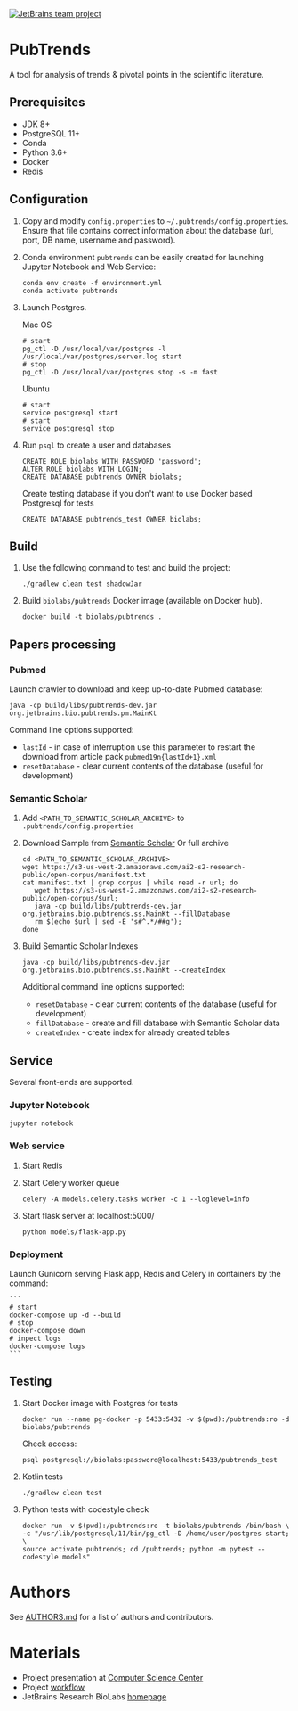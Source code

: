 [![JetBrains team project](https://jb.gg/badges/team.svg)](https://confluence.jetbrains.com/display/ALL/JetBrains+on+GitHub)


PubTrends
=========

A tool for analysis of trends & pivotal points in the scientific literature.

## Prerequisites

* JDK 8+
* PostgreSQL 11+
* Conda
* Python 3.6+
* Docker
* Redis

## Configuration

1. Copy and modify `config.properties` to `~/.pubtrends/config.properties`. 
Ensure that file contains correct information about the database (url, port, DB name, username and password).

2. Conda environment `pubtrends` can be easily created for launching Jupyter Notebook and Web Service:

    ```
    conda env create -f environment.yml
    conda activate pubtrends
    ```

3. Launch Postgres. 

    Mac OS
    ```
    # start
    pg_ctl -D /usr/local/var/postgres -l /usr/local/var/postgres/server.log start
    # stop
    pg_ctl -D /usr/local/var/postgres stop -s -m fast
    ```
    Ubuntu
    ```
    # start
    service postgresql start
    # start
    service postgresql stop 
    ```

4. Run `psql` to create a user and databases

   ```
   CREATE ROLE biolabs WITH PASSWORD 'password';
   ALTER ROLE biolabs WITH LOGIN;
   CREATE DATABASE pubtrends OWNER biolabs;
   ```
   Create testing database if you don't want to use Docker based Postgresql for tests
   ```
   CREATE DATABASE pubtrends_test OWNER biolabs;
   ```

## Build

1. Use the following command to test and build the project:

   ```
   ./gradlew clean test shadowJar
   ```

2. Build `biolabs/pubtrends` Docker image (available on Docker hub).
    ```
    docker build -t biolabs/pubtrends .
    ```


## Papers processing
 
### Pubmed

Launch crawler to download and keep up-to-date Pubmed database:

   ```
   java -cp build/libs/pubtrends-dev.jar org.jetbrains.bio.pubtrends.pm.MainKt
   ``` 
   
   Command line options supported:
   * `lastId` - in case of interruption use this parameter to restart the download from article pack `pubmed19n{lastId+1}.xml` 
   * `resetDatabase` - clear current contents of the database (useful for development)   

### Semantic Scholar

1. Add `<PATH_TO_SEMANTIC_SCHOLAR_ARCHIVE>` to `.pubtrends/config.properties`     

2. Download Sample from [Semantic Scholar](https://s3-us-west-2.amazonaws.com/ai2-s2-research-public/open-corpus/sample-S2-records.gz)
   Or full archive 
   ```
   cd <PATH_TO_SEMANTIC_SCHOLAR_ARCHIVE>
   wget https://s3-us-west-2.amazonaws.com/ai2-s2-research-public/open-corpus/manifest.txt
   cat manifest.txt | grep corpus | while read -r url; do 
      wget https://s3-us-west-2.amazonaws.com/ai2-s2-research-public/open-corpus/$url;
      java -cp build/libs/pubtrends-dev.jar org.jetbrains.bio.pubtrends.ss.MainKt --fillDatabase
      rm $(echo $url | sed -E 's#^.*/##g');
   done
   ```

3. Build Semantic Scholar Indexes
    ```
    java -cp build/libs/pubtrends-dev.jar org.jetbrains.bio.pubtrends.ss.MainKt --createIndex
    ```
   
   Additional command line options supported:

   * `resetDatabase` - clear current contents of the database (useful for development) 
   * `fillDatabase` - create and fill database with Semantic Scholar data
   * `createIndex` - create index for already created tables
   
## Service

Several front-ends are supported.

### Jupyter Notebook
   ```
   jupyter notebook
   ```

### Web service

1. Start Redis

2. Start Celery worker queue
    ```
    celery -A models.celery.tasks worker -c 1 --loglevel=info
    ```
3. Start flask server at localhost:5000/
    ```
    python models/flask-app.py
    ```    

### Deployment

Launch Gunicorn serving Flask app, Redis and Celery in containers by the command:
    
    ```
    # start
    docker-compose up -d --build
    # stop
    docker-compose down
    # inpect logs
    docker-compose logs
    ```

## Testing

1. Start Docker image with Postgres for tests
    ```
    docker run --name pg-docker -p 5433:5432 -v $(pwd):/pubtrends:ro -d biolabs/pubtrends
    ```

    Check access:
    ```
    psql postgresql://biolabs:password@localhost:5433/pubtrends_test
    ```

2. Kotlin tests

    ```
    ./gradlew clean test
    ```

3. Python tests with codestyle check

    ```
    docker run -v $(pwd):/pubtrends:ro -t biolabs/pubtrends /bin/bash \
    -c "/usr/lib/postgresql/11/bin/pg_ctl -D /home/user/postgres start; \
    source activate pubtrends; cd /pubtrends; python -m pytest --codestyle models"
    ```
   
# Authors

See [AUTHORS.md](AUTHORS.md) for a list of authors and contributors.

# Materials

* Project presentation at [Computer Science Center](https://my.compscicenter.ru/media/projects/2019-spring/758/presentations/participants.pdf)
* Project [workflow](https://docs.google.com/presentation/d/1rIVxEmpJhQWfFXsIWMwg9vZsKSTDEv7Whxe39EuJn60/edit#slide=id.p)
* JetBrains Research BioLabs [homepage](https://research.jetbrains.org/groups/biolabs)
